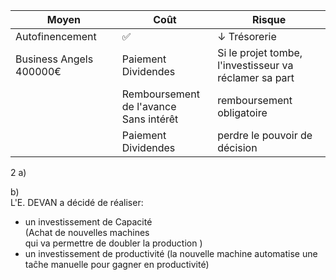 | Moyen                   | Coût                                             | Risque                                                      |
| ----------------------- | ------------------------------------------------ | ----------------------------------------------------------- |
| Autofinencement         | ✅                                               | ↓ Trésorerie                                                |
| Business Angels 400000€ | Paiement Dividendes                              | Si le projet tombe, <br> l'investisseur va réclamer sa part |
|                         | Remboursement <br> de l'avance <br> Sans intérêt | remboursement obligatoire                                   | 
|                         | Paiement <br> Dividendes                         | perdre le pouvoir de décision                               |



2
a)  

b)  
L'E. DEVAN a décidé de réaliser:  
- un investissement de Capacité  
  (Achat de nouvelles machines  
  qui va permettre de doubler
  la production )
- un investissement de productivité
  (la nouvelle machine automatise une
  taĉhe manuelle pour gagner en productivité)

